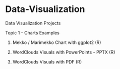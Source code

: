 # Data-Visualization 
Data Visualization Projects

Topic 1 - Charts Examples

1) Mekko / Marimekko Chart with ggplot2 (R)

2) WordClouds Visuals with PowerPoints - PPTX (R)

3) WordClouds Visuals with PDF (R)
